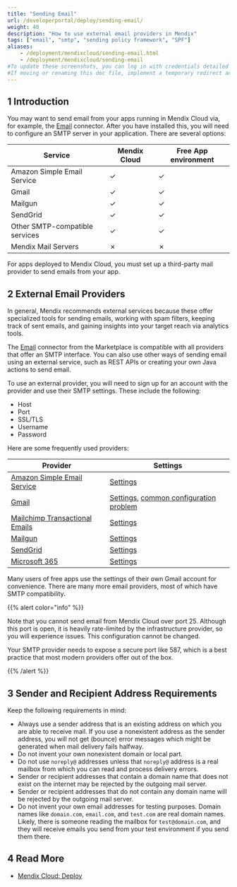 ```yaml
---
title: "Sending Email"
url: /developerportal/deploy/sending-email/
weight: 40
description: "How to use external email providers in Mendix"
tags: ["email", "smtp", "sending policy framework", "SPF"]
aliases:
    - /deployment/mendixcloud/sending-email.html
    - /deployment/mendixcloud/sending-email
#To update these screenshots, you can log in with credentials detailed in How to Update Screenshots Using Team Apps.
#If moving or renaming this doc file, implement a temporary redirect and let the respective team know they should update the URL in the product. See Mapping to Products for more details.
---
```


## 1 Introduction

You may want to send email from your apps running in Mendix Cloud via, for example, the [Email](/appstore/modules/email-connector/) connector. After you have installed this, you will need to configure an SMTP server in your application. There are several options:

| Service                        | Mendix Cloud | Free App environment |
| ------------------------------ | ------------ | -------------------- |
| Amazon Simple Email Service    | &#x2713;     | &#x2713;             |
| Gmail                          | &#x2713;     | &#x2713;             |
| Mailgun                        | &#x2713;     | &#x2713;             |
| SendGrid                       | &#x2713;     | &#x2713;             |
| Other SMTP-compatible services | &#x2713;     | &#x2713;             |
| Mendix Mail Servers            | &#x2717;     | &#x2717;             |

For apps deployed to Mendix Cloud, you must set up a third-party mail provider to send emails from your app.

## 2 External Email Providers

In general, Mendix recommends external services because these offer specialized tools for sending emails, working with spam filters, keeping track of sent emails, and gaining insights into your target reach via analytics tools.

The [Email](/appstore/modules/email-connector/) connector from the Marketplace is compatible with all providers that offer an SMTP interface. You can also use other ways of sending email using an external service, such as REST APIs or creating your own Java actions to send email.

To use an external provider, you will need to sign up for an account with the provider and use their SMTP settings. These include the following:

* Host
* Port
* SSL/TLS
* Username
* Password

Here are some frequently used providers:

|Provider|Settings|
|---|---|
|[Amazon Simple Email Service](https://aws.amazon.com/ses/)|[Settings](https://docs.aws.amazon.com/ses/latest/DeveloperGuide/smtp-connect.html)|
|[Gmail](https://mail.google.com/)|[Settings](https://support.google.com/a/answer/176600?hl=en), [common configuration problem](https://stackoverflow.com/questions/20337040/gmail-smtp-debug-error-please-log-in-via-your-web-browser)|
|[Mailchimp Transactional Emails](https://mailchimp.com/features/transactional-email/)|[Settings](https://mailchimp.com/developer/transactional/docs/fundamentals/)|
|[Mailgun](https://mailgun.com/)|[Settings](https://documentation.mailgun.com/en/latest/quickstart-sending.html#send-with-smtp-or-api)|
|[SendGrid](https://sendgrid.com/)|[Settings](https://sendgrid.com/docs/ui/account-and-settings/mail/)|
|[Microsoft 365](https://www.office.com/)|[Settings](https://docs.microsoft.com/en-us/exchange/mail-flow-best-practices/how-to-set-up-a-multifunction-device-or-application-to-send-email-using-microsoft-365-or-office-365)|

Many users of free apps use the settings of their own Gmail account for convenience. There are many more email providers, most of which have SMTP compatibility.

{{% alert color="info" %}}

Note that you cannot send email from Mendix Cloud over port 25. Although this port is open, it is heavily rate-limited by the infrastructure provider, so you will experience issues. This configuration cannot be changed.

Your SMTP provider needs to expose a secure port like 587, which is a best practice that most modern providers offer out of the box.

{{% /alert %}}

## 3 Sender and Recipient Address Requirements

Keep the following requirements in mind:

* Always use a sender address that is an existing address on which you are able to receive mail. If you use a nonexistent address as the sender address, you will not get (bounce) error messages which might be generated when mail delivery fails halfway.
* Do not invent your own nonexistent domain or local part.
* Do not use `noreply@` addresses unless that `noreply@` address is a real mailbox from which you can read and process delivery errors.
* Sender or recipient addresses that contain a domain name that does not exist on the internet may be rejected by the outgoing mail server.
* Sender or recipient addresses that do not contain any domain name will be rejected by the outgoing mail server.
* Do not invent your own email addresses for testing purposes. Domain names like `domain.com`, `email.com`, and `test.com` are real domain names. Likely, there is someone reading the mailbox for `test@domain.com`, and they will receive emails you send from your test environment if you send them there.

## 4 Read More

* [Mendix Cloud: Deploy](/developerportal/deploy/mendix-cloud-deploy/)
